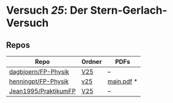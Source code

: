 # Versuch *25*: Der Stern-Gerlach-Versuch

## Repos

|                        Repo                        |                            Ordner                            |                                                                          PDFs                                                                           |
|----------------------------------------------------|--------------------------------------------------------------|---------------------------------------------------------------------------------------------------------------------------------------------------------|
|[dagbjoern/FP-Physik](../repo/dagbjoern/FP-Physik)  |[V25](https://github.com/dagbjoern/FP-Physik/tree/master/V25) |–                                                                                                                                                        |
|[henningpt/FP-Physik](../repo/henningpt/FP-Physik)  |[v25](https://github.com/henningpt/FP-Physik/tree/master/v25) |[main.pdf](https://docs.google.com/viewer?url=https://raw.githubusercontent.com/NicoWeio/awesome-ap-pdfs/main/henningpt%E2%88%95FP-Physik/25/main.pdf) \*|
|[Jean1995/PraktikumFP](../repo/Jean1995/PraktikumFP)|[V25](https://github.com/Jean1995/PraktikumFP/tree/master/V25)|–                                                                                                                                                        |
